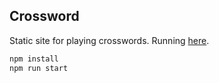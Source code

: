 ## Crossword

Static site for playing crosswords. Running [here](https://dylan.is/crossword/).

```bash
npm install
npm run start
```
